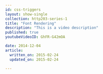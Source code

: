 ```yaml
---
id: css-triggers
layout: show-single
collection: http203-series-1
title: "Font Rendering"
description: "This is a video description"
published: true
youtubeVideoID: GhFR-G42mOA

date: 2014-12-04
article:
  written_on: 2015-02-24
  updated_on: 2015-02-24

---
```

